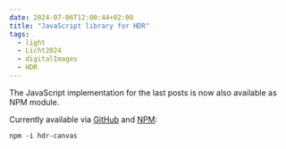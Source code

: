```yaml
---
date: 2024-07-06T12:00:44+02:00
title: "JavaScript library for HDR"
tags:
  - light
  - Licht2024
  - digitalImages
  - HDR
---
```


The JavaScript implementation for the last posts is now also available as NPM module.
<!--more-->

Currently available via [GitHub](https://github.com/cmahnke/hdr-canvas/) and [NPM](https://www.npmjs.com/package/hdr-canvas):

```
npm -i hdr-canvas
```
